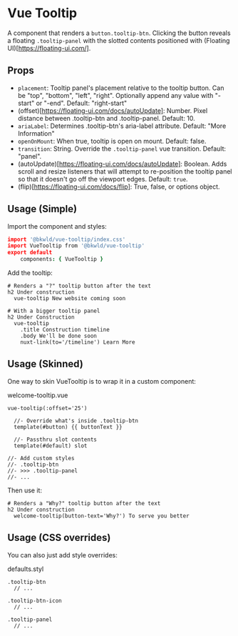 # Vue Tooltip

A component that renders a `button.tooltip-btn`.  Clicking the button reveals a floating `.tooltip-panel` with the slotted contents positioned with (Floating UI)[https://floating-ui.com/].

## Props

* `placement`: Tooltip panel's placement relative to the tooltip button.  Can be "top", "bottom", "left", "right".  Optionally append any value with "-start" or "-end".  Default: "right-start"
* (offset)[https://floating-ui.com/docs/autoUpdate]: Number.  Pixel distance between .tooltip-btn and .tooltip-panel.  Default: 10. 
* `ariaLabel`: Determines .tooltip-btn's aria-label attribute.  Default: "More Information"
* `openOnMount`: When true, tooltip is open on mount. Default: false. 
* `transition`: String.  Override the `.tooltip-panel` vue transition. Default: "panel".
* (autoUpdate)[https://floating-ui.com/docs/autoUpdate]: Boolean.  Adds scroll and resize listeners that will attempt to re-position the tooltip panel so that it doesn't go off the viewport edges.  Default: `true`.
* (flip)[https://floating-ui.com/docs/flip]: True, false, or options object. 

## Usage (Simple)

Import the component and styles:
```coffee
import '@bkwld/vue-tooltip/index.css'
import VueTooltip from '@bkwld/vue-tooltip'
export default
	components: { VueTooltip }
```

Add the tooltip:
```pug
# Renders a "?" tooltip button after the text
h2 Under construction
  vue-tooltip New website coming soon

# With a bigger tooltip panel
h2 Under Construction
  vue-tooltip
    .title Construction timeline
    .body We'll be done soon
    nuxt-link(to='/timeline') Learn More
```

## Usage (Skinned)

One way to skin VueTooltip is to wrap it in a custom component:

welcome-tooltip.vue
```pug
vue-tooltip(:offset='25')

  //- Override what's inside .tooltip-btn
  template(#button) {{ buttonText }}

  //- Passthru slot contents
  template(#default) slot

//- Add custom styles
//- .tooltip-btn
//- >>> .tooltip-panel
//- ...
```

Then use it:
```pug
# Renders a "Why?" tooltip button after the text
h2 Under construction
  welcome-tooltip(button-text='Why?') To serve you better
```

## Usage (CSS overrides)

You can also just add style overrides:

defaults.styl
```styl
.tooltip-btn
  // ...

.tooltip-btn-icon
  // ...

.tooltip-panel
  // ...
```